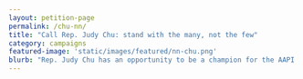```yaml
---
layout: petition-page
permalink: /chu-nn/
title: "Call Rep. Judy Chu: stand with the many, not the few"
category: campaigns
featured-image: 'static/images/featured/nn-chu.png'
blurb: "Rep. Judy Chu has an opportunity to be a champion for the AAPI community on net neutrality."
---
```

<ul class="compact" id="ak-errors"></ul>

<link href='https://actionnetwork.org/css/style-embed-whitelabel.css' rel='stylesheet' type='text/css' /><script>window.yepnope || document.write('<script src="https://actionnetwork.org/assets/yepnope154-min.js"><\/script>');</script><script src='https://actionnetwork.org/widgets/v2/petition/call-rep-judy-chu-stand-with-the-many-not-the-few?format=js&source=widget&style=full'></script><div id='can-petition-area-call-rep-judy-chu-stand-with-the-many-not-the-few' style='width: 100%'><!-- this div is the target for our HTML insertion --></div>